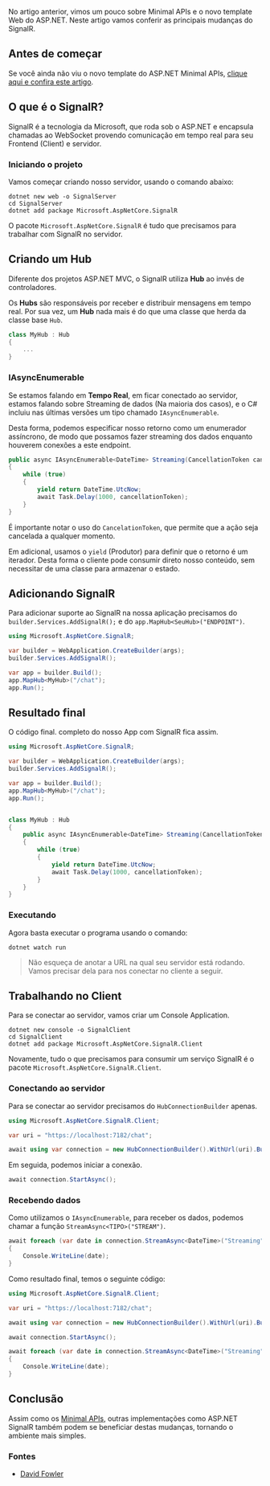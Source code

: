 No artigo anterior, vimos um pouco sobre Minimal APIs e o novo template Web do ASP.NET. Neste artigo vamos conferir as principais mudanças do SignalR.

## Antes de começar
Se você ainda não viu o novo template do ASP.NET Minimal APIs, [clique aqui e confira este artigo](https://balta.io/blog/aspnet-minimal-apis).

## O que é o SignalR?
SignalR é a tecnologia da Microsoft, que roda sob o ASP.NET e encapsula chamadas ao WebSocket provendo comunicação em tempo real para seu Frontend (Client) e servidor.

### Iniciando o  projeto
Vamos começar criando nosso servidor, usando o comando abaixo:
```
dotnet new web -o SignalServer
cd SignalServer
dotnet add package Microsoft.AspNetCore.SignalR
```

O pacote `Microsoft.AspNetCore.SignalR` é tudo que precisamos para trabalhar com SignalR no servidor.

## Criando um Hub
Diferente dos projetos ASP.NET MVC, o SignalR utiliza **Hub** ao invés de controladores.

Os **Hubs** são responsáveis por receber e distribuir mensagens em tempo real. Por sua vez, um **Hub** nada mais é do que uma classe que herda da classe base `Hub`.

```csharp
class MyHub : Hub
{
    ...
}
```

### IAsyncEnumerable
Se estamos falando em **Tempo Real**, em ficar conectado ao servidor, estamos falando sobre Streaming de dados (Na maioria dos casos), e o C# incluiu nas últimas versões um tipo chamado `IAsyncEnumerable`.

Desta forma, podemos especificar nosso retorno como um enumerador assíncrono, de modo que possamos fazer streaming dos dados enquanto houverem conexões a este endpoint.

```csharp
public async IAsyncEnumerable<DateTime> Streaming(CancellationToken cancellationToken)
{
    while (true)
    {
        yield return DateTime.UtcNow;
        await Task.Delay(1000, cancellationToken);
    }
}
```

É importante notar o uso do `CancelationToken`, que permite que a ação seja cancelada a qualquer momento.

Em adicional, usamos o `yield` (Produtor) para definir que o retorno é um iterador. Desta forma o cliente pode consumir direto nosso conteúdo, sem necessitar de uma classe para armazenar o estado.

## Adicionando SignalR
Para adicionar suporte ao SignalR na nossa aplicação precisamos do `builder.Services.AddSignalR();` e do `app.MapHub<SeuHub>("ENDPOINT")`.

```csharp
using Microsoft.AspNetCore.SignalR;

var builder = WebApplication.CreateBuilder(args);
builder.Services.AddSignalR();

var app = builder.Build();
app.MapHub<MyHub>("/chat");
app.Run();

```

## Resultado final
O código final. completo do nosso App com SignalR fica assim.

```csharp
using Microsoft.AspNetCore.SignalR;

var builder = WebApplication.CreateBuilder(args);
builder.Services.AddSignalR();

var app = builder.Build();
app.MapHub<MyHub>("/chat");
app.Run();


class MyHub : Hub
{
    public async IAsyncEnumerable<DateTime> Streaming(CancellationToken cancellationToken)
    {
        while (true)
        {
            yield return DateTime.UtcNow;
            await Task.Delay(1000, cancellationToken);
        }
    }
}
```

### Executando
Agora basta executar o programa usando o comando:
```
dotnet watch run
```

> Não esqueça de anotar a URL na qual seu servidor está rodando. Vamos precisar dela para nos conectar no cliente a seguir.

## Trabalhando no Client
Para se conectar ao servidor, vamos criar um Console Application.

```
dotnet new console -o SignalClient
cd SignalClient
dotnet add package Microsoft.AspNetCore.SignalR.Client
```

Novamente, tudo o que precisamos para consumir um serviço SignalR é o pacote `Microsoft.AspNetCore.SignalR.Client`.

### Conectando ao servidor
Para se conectar ao servidor precisamos do `HubConnectionBuilder` apenas.

```csharp
using Microsoft.AspNetCore.SignalR.Client;

var uri = "https://localhost:7182/chat";

await using var connection = new HubConnectionBuilder().WithUrl(uri).Build();
```

Em seguida, podemos iniciar a conexão.

```csharp
await connection.StartAsync();
```

### Recebendo dados
Como utilizamos o `IAsyncEnumerable`, para receber os dados, podemos chamar a função `StreamAsync<TIPO>("STREAM")`.

```csharp
await foreach (var date in connection.StreamAsync<DateTime>("Streaming"))
{
    Console.WriteLine(date);
}
```

Como resultado final, temos o seguinte código:

```csharp
using Microsoft.AspNetCore.SignalR.Client;

var uri = "https://localhost:7182/chat";

await using var connection = new HubConnectionBuilder().WithUrl(uri).Build();

await connection.StartAsync();

await foreach (var date in connection.StreamAsync<DateTime>("Streaming"))
{
    Console.WriteLine(date);
}
```
## Conclusão
Assim como os [Minimal APIs](https://balta.io/blog/aspnet-minimal-apis), outras implementações como ASP.NET SignalR também podem se beneficiar destas mudanças, tornando o ambiente mais simples.

### Fontes
* [David Fowler](https://twitter.com/davidfowl)
